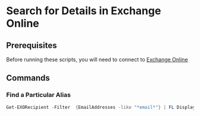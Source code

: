 # Search for Details in Exchange Online

## Prerequisites

Before running these scripts, you will need to connect to [Exchange Online](../1%20Global/ExchangeOnlineManagement.md)

## Commands

### Find a Particular Alias

```PowerShell
Get-EXORecipient -Filter  {EmailAddresses -like "*email*"} | FL DisplayName,EmailAddresses
```
